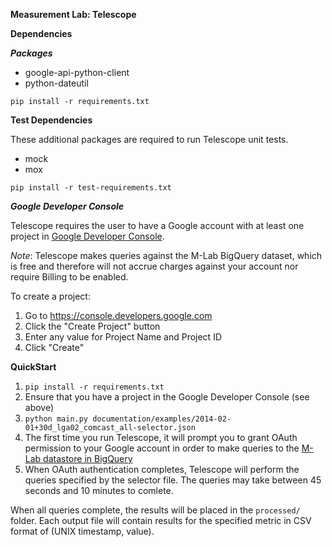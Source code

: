 **Measurement Lab: Telescope**

**Dependencies**

***Packages***

* google-api-python-client
* python-dateutil

`pip install -r requirements.txt`

**Test Dependencies**

These additional packages are required to run Telescope unit tests.

* mock
* mox

`pip install -r test-requirements.txt`

***Google Developer Console***

Telescope requires the user to have a Google account with at least one project in [Google Developer Console](https://console.developers.google.com/).

*Note*: Telescope makes queries against the M-Lab BigQuery dataset, which is free and therefore will not accrue charges against your account nor require Billing to be enabled.

To create a project:

1. Go to https://console.developers.google.com
1. Click the "Create Project" button
1. Enter any value for Project Name and Project ID
1. Click "Create"

**QuickStart**

1. `pip install -r requirements.txt`
1. Ensure that you have a project in the Google Developer Console (see above)
1. `python main.py documentation/examples/2014-02-01+30d_lga02_comcast_all-selector.json`
1. The first time you run Telescope, it will prompt you to grant OAuth permission to your Google account in order to make queries to the [M-Lab datastore in BigQuery](https://cloud.google.com/bigquery/docs/dataset-mlab)
1. When OAuth authentication completes, Telescope will perform the queries specified by the selector file. The queries may take between 45 seconds and 10 minutes to comlete.

When all queries complete, the results will be placed in the `processed/` folder. Each output file will contain results for the specified metric in CSV format of (UNIX timestamp, value).
